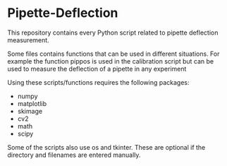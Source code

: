 # Pipette-Deflection

This repository contains every Python script related to pipette deflection measurement. 

Some files contains functions that can be used in different situations. For example the function pippos is used in the calibration script but can be used to measure the deflection of a pipette in any experiment

Using these scripts/functions requires the following packages:
  - numpy
  - matplotlib
  - skimage
  - cv2
  - math
  - scipy
  
Some of the scripts also use os and tkinter. These are optional if the directory and filenames are entered manually.
